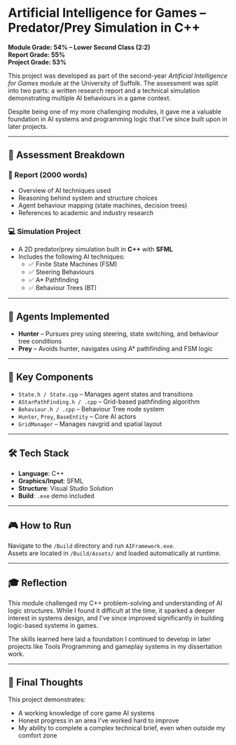 
# Artificial Intelligence for Games – Predator/Prey Simulation in C++

**Module Grade: 54% – Lower Second Class (2:2)**  
**Report Grade: 55%**  
**Project Grade: 53%**

This project was developed as part of the second-year *Artificial Intelligence for Games* module at the University of Suffolk. The assessment was split into two parts: a written research report and a technical simulation demonstrating multiple AI behaviours in a game context.

Despite being one of my more challenging modules, it gave me a valuable foundation in AI systems and programming logic that I've since built upon in later projects.

---

## 🧠 Assessment Breakdown

### 📄 Report (2000 words)
- Overview of AI techniques used
- Reasoning behind system and structure choices
- Agent behaviour mapping (state machines, decision trees)
- References to academic and industry research

### 💻 Simulation Project
- A 2D predator/prey simulation built in **C++** with **SFML**
- Includes the following AI techniques:
  - ✅ Finite State Machines (FSM)
  - ✅ Steering Behaviours
  - ✅ A* Pathfinding
  - ✅ Behaviour Trees (BT)

---

## 👾 Agents Implemented

- **Hunter** – Pursues prey using steering, state switching, and behaviour tree conditions
- **Prey** – Avoids hunter, navigates using A* pathfinding and FSM logic

---

## 🧩 Key Components

- `State.h / State.cpp` – Manages agent states and transitions
- `AStarPathFinding.h / .cpp` – Grid-based pathfinding algorithm
- `Behaviour.h / .cpp` – Behaviour Tree node system
- `Hunter`, `Prey`, `BaseEntity` – Core AI actors
- `GridManager` – Manages navgrid and spatial layout

---

## 🛠 Tech Stack

- **Language**: C++
- **Graphics/Input**: SFML
- **Structure**: Visual Studio Solution
- **Build**: `.exe` demo included

---

## 🎮 How to Run

Navigate to the `/Build` directory and run `AIFramework.exe`.  
Assets are located in `/Build/Assets/` and loaded automatically at runtime.

---

## 🎓 Reflection

This module challenged my C++ problem-solving and understanding of AI logic structures. While I found it difficult at the time, it sparked a deeper interest in systems design, and I’ve since improved significantly in building logic-based systems in games.

The skills learned here laid a foundation I continued to develop in later projects like Tools Programming and gameplay systems in my dissertation work.

---

## 🙌 Final Thoughts

This project demonstrates:
- A working knowledge of core game AI systems
- Honest progress in an area I’ve worked hard to improve
- My ability to complete a complex technical brief, even when outside my comfort zone
